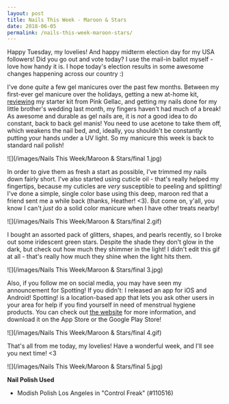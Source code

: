 ```yaml
---
layout: post
title: Nails This Week - Maroon & Stars
date: 2018-06-05
permalink: /nails-this-week-maroon-stars/
---
```


Happy Tuesday, my lovelies! And happy midterm election day for my USA followers! Did you go out and vote today? I use the mail-in ballot myself - love how handy it is. I hope today's election results in some awesome changes happening across our country :)

I've done _quite_ a few gel manicures over the past few months. Between my first-ever gel manicure over the holidays, getting a new at-home kit, [reviewing](/tutorial-gel-nails-with-pink-gellac/) my starter kit from Pink Gellac, and getting my nails done for my little brother's wedding last month, my fingers haven't had much of a break! As awesome and durable as gel nails are, it is _not_ a good idea to do constant, back to back gel manis! You need to use acetone to take them off, which weakens the nail bed, and, ideally, you shouldn't be constantly putting your hands under a UV light. So my manicure this week is back to standard nail polish!

![](/images/Nails This Week/Maroon & Stars/final 1.jpg)

In order to give them as fresh a start as possible, I've trimmed my nails down fairly short. I've also started using cuticle oil - that's really helped my fingertips, because my cuticles are _very_ susceptible to peeling and splitting! I've done a simple, single color base using this deep, maroon red that a friend sent me a while back (thanks, Heather! <3). But come on, y'all, you know I can't _just_ do a solid color manicure when I have other treats nearby!

![](/images/Nails This Week/Maroon & Stars/final 2.gif)

I bought an assorted pack of glitters, shapes, and pearls recently, so I broke out some iridescent green stars. Despite the shade they don't glow in the dark, but check out how much they shimmer in the light! I didn't edit this gif at all - that's really how much they shine when the light hits them.

![](/images/Nails This Week/Maroon & Stars/final 3.jpg)

Also, if you follow me on social media, you may have seen my announcement for Spotting! If you didn't: I released an app for iOS and Android! Spotting! is a location-based app that lets you ask other users in your area for help if you find yourself in need of menstrual hygiene products. You can check out [the website](http://spotting.help) for more information, and download it on the App Store or the Google Play Store!

![](/images/Nails This Week/Maroon & Stars/final 4.gif)

That's all from me today, my lovelies! Have a wonderful week, and I'll see you next time! <3

![](/images/Nails This Week/Maroon & Stars/final 5.jpg)

**Nail Polish Used**

- Modish Polish Los Angeles in "Control Freak" (#110516)
